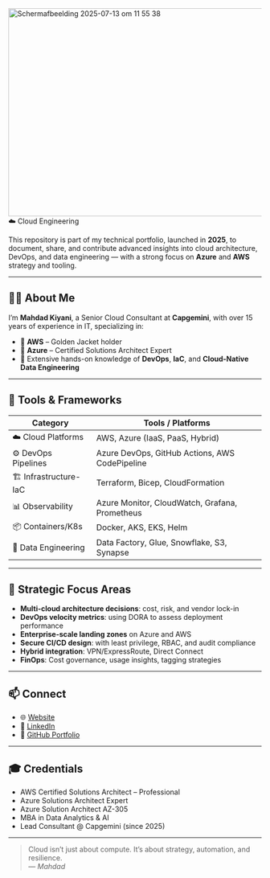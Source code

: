 
<img width="737" height="414" alt="Scherm­afbeelding 2025-07-13 om 11 55 38" src="https://github.com/user-attachments/assets/9ab8901b-9922-4d83-a78b-9dac90e6240d" />
☁️ Cloud Engineering

This repository is part of my technical portfolio, launched in **2025**, to document, share, and contribute advanced insights into cloud architecture, DevOps, and data engineering — with a strong focus on **Azure** and **AWS** strategy and tooling.

---

## 👨‍💻 About Me

I’m **Mahdad Kiyani**, a Senior Cloud Consultant at **Capgemini**, with over 15 years of experience in IT, specializing in:

- 🥇 **AWS** – Golden Jacket holder  
- 🧠 **Azure** – Certified Solutions Architect Expert  
- 🔧 Extensive hands-on knowledge of **DevOps**, **IaC**, and **Cloud-Native Data Engineering**

---

## 🔧 Tools & Frameworks

| Category              | Tools / Platforms                                   |
|-----------------------|-----------------------------------------------------|
| ☁️ Cloud Platforms    | AWS, Azure (IaaS, PaaS, Hybrid)                     |
| ⚙️ DevOps Pipelines   | Azure DevOps, GitHub Actions, AWS CodePipeline      |
| 🏗 Infrastructure-IaC | Terraform, Bicep, CloudFormation                    |
| 📊 Observability      | Azure Monitor, CloudWatch, Grafana, Prometheus      |
| 📦 Containers/K8s     | Docker, AKS, EKS, Helm                              |
| 🔄 Data Engineering   | Data Factory, Glue, Snowflake, S3, Synapse          |

---

## 🧠 Strategic Focus Areas

- **Multi-cloud architecture decisions**: cost, risk, and vendor lock-in  
- **DevOps velocity metrics**: using DORA to assess deployment performance  
- **Enterprise-scale landing zones** on Azure and AWS  
- **Secure CI/CD design**: with least privilege, RBAC, and audit compliance  
- **Hybrid integration**: VPN/ExpressRoute, Direct Connect  
- **FinOps**: Cost governance, usage insights, tagging strategies

---

## 📫 Connect

- 🌐 [Website](https://mahdadkiyani.com)  
- 💼 [LinkedIn](https://www.linkedin.com/in/mahdadkiyani)  
- 📂 [GitHub Portfolio](https://github.com/Mahdad-Kiyani)

---

## 🎓 Credentials

- AWS Certified Solutions Architect – Professional  
- Azure Solutions Architect Expert  
- Azure Solution Architect AZ-305
- MBA in Data Analytics & AI  
- Lead Consultant @ Capgemini (since 2025)

---

> Cloud isn’t just about compute. It’s about strategy, automation, and resilience.  
> — *Mahdad*
